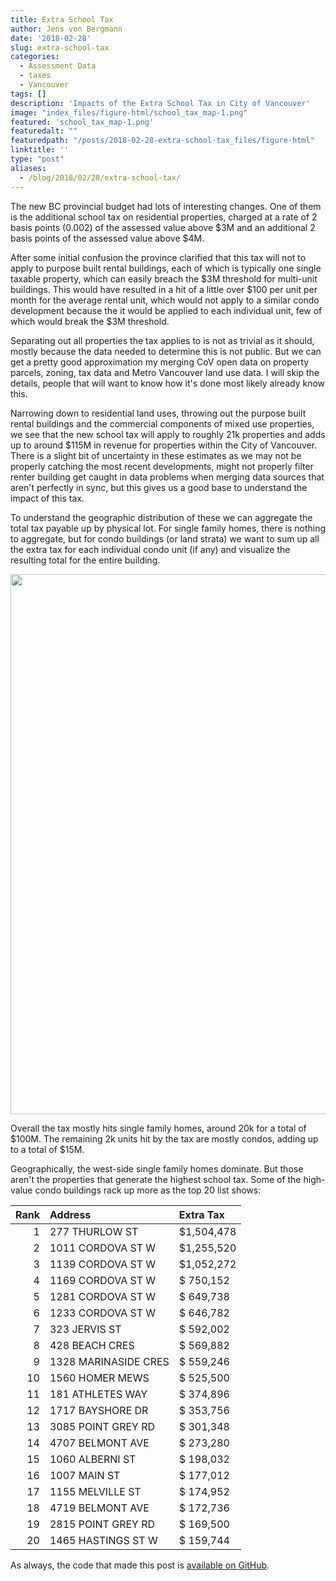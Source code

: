 ```yaml
---
title: Extra School Tax
author: Jens von Bergmann
date: '2018-02-28'
slug: extra-school-tax
categories:
  - Assessment Data
  - taxes
  - Vancouver
tags: []
description: 'Impacts of the Extra School Tax in City of Vancouver'
image: "index_files/figure-html/school_tax_map-1.png"
featured: 'school_tax_map-1.png'
featuredalt: ""
featuredpath: "/posts/2018-02-28-extra-school-tax_files/figure-html"
linktitle: ''
type: "post"
aliases:
  - /blog/2018/02/28/extra-school-tax/
---
```










The new BC provincial budget had lots of interesting changes. One of them is the additional school tax on residential properties, charged at a rate of 2 basis points (0.002) of the assessed value above $3M and an additional 2 basis points of the assessed value above $4M.

After some initial confusion the province clarified that this tax will not to apply to purpose built rental buildings, each of which is typically one single taxable property, which can easily breach the $3M threshold for multi-unit buildings. This would have resulted in a hit of a little over $100 per unit per month for the average rental unit, which would not apply to a similar condo development because the it would be applied to each individual unit, few of which would break the $3M threshold.




Separating out all properties the tax applies to is not as trivial as it should, mostly because the data needed to determine this is not public. But we can get a pretty good approximation my merging CoV open data on property parcels, zoning, tax data and Metro Vancouver land use data. I will skip the details, people that will want to know how it's done most likely already know this.

Narrowing down to residential land uses, throwing out the purpose built rental buildings and the commercial components of mixed use properties, we see that the new school tax will apply to roughly 21k properties and adds up to around $115M in revenue for properties within the City of Vancouver. There is a slight bit of uncertainty in these estimates as we may not be properly catching the most recent developments, might not properly filter renter building get caught in data problems when merging data sources that aren't perfectly in sync, but this gives us a good base to understand the impact of this tax.

To understand the geographic distribution of these we can aggregate the total tax payable up by physical lot. For single family homes, there is nothing to aggregate, but for condo buildings (or land strata) we want to sum up all the extra tax for each individual condo unit (if any) and visualize the resulting total for the entire building.

<img src="index_files/figure-html/school_tax_map-1.png" width="864" />

Overall the tax mostly hits single family homes, around 20k for a total of $100M. The remaining 2k units hit by the tax are mostly condos, adding up to a total of $15M. 

Geographically, the west-side single family homes dominate. But those aren't the properties that generate the highest school tax. Some of the high-value condo buildings rack up more as the top 20 list shows:


| Rank|Address              |Extra Tax  |
|----:|:--------------------|:----------|
|    1|277 THURLOW ST       |$1,504,478 |
|    2|1011 CORDOVA ST W    |$1,255,520 |
|    3|1139 CORDOVA ST W    |$1,052,272 |
|    4|1169 CORDOVA ST W    |$  750,152 |
|    5|1281 CORDOVA ST W    |$  649,738 |
|    6|1233 CORDOVA ST W    |$  646,782 |
|    7|323 JERVIS ST        |$  592,002 |
|    8|428 BEACH CRES       |$  569,882 |
|    9|1328 MARINASIDE CRES |$  559,246 |
|   10|1560 HOMER MEWS      |$  525,500 |
|   11|181 ATHLETES WAY     |$  374,896 |
|   12|1717 BAYSHORE DR     |$  353,756 |
|   13|3085 POINT GREY RD   |$  301,348 |
|   14|4707 BELMONT AVE     |$  273,280 |
|   15|1060 ALBERNI ST      |$  198,032 |
|   16|1007 MAIN ST         |$  177,012 |
|   17|1155 MELVILLE ST     |$  174,952 |
|   18|4719 BELMONT AVE     |$  172,736 |
|   19|2815 POINT GREY RD   |$  169,500 |
|   20|1465 HASTINGS ST W   |$  159,744 |


As always, the code that made this post is [available on GitHub](https://github.com/mountainMath/doodles/blob/master/content/posts/2018-02-28-extra-school-tax.Rmarkdown).
